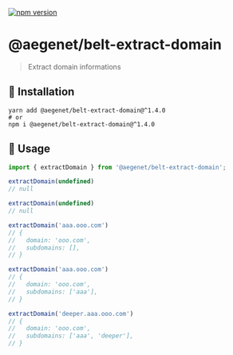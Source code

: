 [![npm version](https://img.shields.io/npm/v/@aegenet/belt-extract-domain.svg)](https://www.npmjs.com/package/@aegenet/belt-extract-domain)
<br>

# @aegenet/belt-extract-domain

> Extract domain informations

## 💾 Installation

```shell
yarn add @aegenet/belt-extract-domain@^1.4.0
# or
npm i @aegenet/belt-extract-domain@^1.4.0
```

## 📝 Usage

```typescript
import { extractDomain } from '@aegenet/belt-extract-domain';

extractDomain(undefined)
// null

extractDomain(undefined)
// null

extractDomain('aaa.ooo.com')
// {
//   domain: 'ooo.com',
//   subdomains: [],
// }

extractDomain('aaa.ooo.com')
// {
//   domain: 'ooo.com',
//   subdomains: ['aaa'],
// }

extractDomain('deeper.aaa.ooo.com')
// {
//   domain: 'ooo.com',
//   subdomains: ['aaa', 'deeper'],
// }
```

